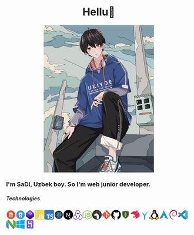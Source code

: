 <h1 align="center">Hellu🔕</h1>

<p align="center"><img align="center" width="300" src="image/anime.jpg" />
</p>
<h3>I'm SaDi, Uzbek boy. So I'm web junior developer.</h3>

<h5>Technologies</h5>
<img align="left" alt="HTML" height="26px" width="26px" src="image/html.png" />
<img align="left" alt="CSS" height="26px" width="26px" src="image/css.png" />
<img align="left" alt="Bootstrap" height="26px" width="26px" src="image/bootstrap.png" />
<img align="left" alt="JavaScript" height="26px" width="26px" src="image/javascript.png" />
<img align="left" alt="TypeScript" height="26px" width="26px" src="image/typescript.png" />
<img align="left" alt="React.js" height="26px" width="26px" src="image/reactjs.png" />
<img align="left" alt="Next.js" height="26px" width="26px" src="image/nextjs.png" />
<img align="left" alt="Redux" height="26px" width="26px" src="image/redux.png" />
<img align="left" alt="Node.js" height="26px" width="26px" src="image/nodejs.png" />
<img align="left" alt="Deno.land" height="26px" width="26px" src="image/denoland.png" />
<img align="left" alt="Git" height="26px" width="26px" src="image/git.png" />
<img align="left" alt="GitHub" height="26px" width="26px" src="image/github.png" />
<img align="left" alt="MongoDB" height="26px" width="26px" src="image/mongodb.png" />
<img align="left" alt="Nest.js" height="26px" width="26px" src="image/nestjs.png" />
<img align="left" alt="grammY" height="26px" width="26px" src="image/grammyjs.png" />
<img align="left" alt="Linux" height="26px" width="26px" src="image/linux.png" />
<img align="left" alt="Arch Linux" height="26px" width="26px" src="image/archlinux.png" />
<img align="left" alt="Debian" height="26px" width="26px" src="image/debian.png" />
<img align="left" alt="VS Code" height="26px" width="26px" src="image/vscode.png" />
<img align="left" alt="Neovim" height="26px" width="26px" src="image/neovim.png" />
<img align="left" alt="Windows" height="26px" width="26px" src="image/windows.png" />
<img align="left" alt="Heroku" height="26px" width="26px" src="image/heroku.png" />
